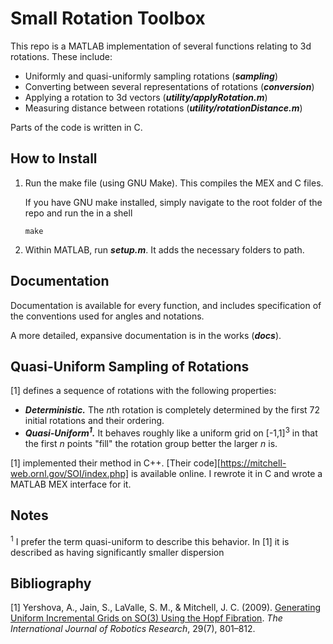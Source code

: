 # Small Rotation Toolbox

This repo is a MATLAB implementation of several functions relating to 3d rotations. These include:

- Uniformly and quasi-uniformly sampling rotations (***sampling***)
- Converting between several representations of rotations (***conversion***)
- Applying a rotation to 3d vectors (***utility/applyRotation.m***)
- Measuring distance between rotations (***utility/rotationDistance.m***)

Parts of the code is written in C.

## How to Install

1. Run the make file (using GNU Make). This compiles the MEX and C files. 

   If you have GNU make installed, simply navigate to the root folder of the repo and run the in a shell

   ```
   make
   ```

2. Within MATLAB, run ***setup.m***. It adds the necessary folders to path.

## Documentation

Documentation is available for every function, and includes specification of the conventions used for angles and notations.

A more detailed, expansive documentation is in the works (***docs***).

## Quasi-Uniform Sampling of Rotations

[1] defines a sequence of rotations with the following properties:

- ***Deterministic.*** The *n*th rotation is completely determined by the first 72 initial rotations and their ordering.
- ***Quasi-Uniform<sup>1</sup>.*** It behaves roughly like a uniform grid on [-1,1]<sup>3</sup> in that the first *n* points "fill" the rotation group better the larger *n* is.

[1] implemented their method in C++. [Their code][https://mitchell-web.ornl.gov/SOI/index.php] is available online. I rewrote it in C and wrote a MATLAB MEX interface for it.

## Notes

<sup>1</sup> I prefer the term quasi-uniform to describe this behavior. In [1] it is described as having significantly smaller dispersion 

## Bibliography

[1] Yershova, A., Jain, S., LaValle, S. M., & Mitchell, J. C. (2009). [Generating Uniform Incremental Grids on SO(3) Using the Hopf Fibration](https://doi.org/10.1177/0278364909352700). *The International Journal of Robotics Research*, 29(7), 801–812.